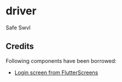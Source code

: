 # driver

Safe Swvl

## Credits

Following components have been borrowed:

- [Login screen from FlutterScreens](https://github.com/samarthagarwal/FlutterScreens/blob/master/lib/login_screen_1.dart)

